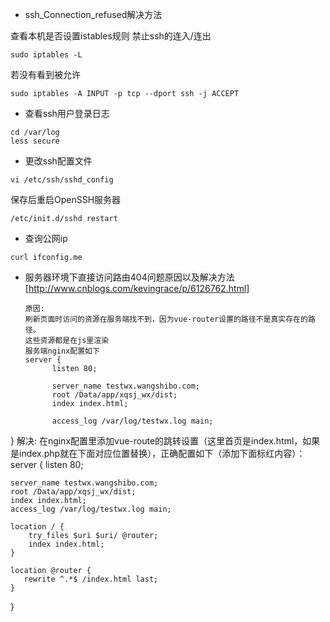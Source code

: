 * ssh_Connection_refused解决方法

查看本机是否设置istables规则 禁止ssh的连入/连出
```
sudo iptables -L
```

若没有看到被允许
```
sudo iptables -A INPUT -p tcp --dport ssh -j ACCEPT
```

* 查看ssh用户登录日志
```
cd /var/log
less secure
```

* 更改ssh配置文件
```
vi /etc/ssh/sshd_config
```
保存后重启OpenSSH服务器
```
/etc/init.d/sshd restart
```
* 查询公网ip
```
curl ifconfig.me
```

* 服务器环境下直接访问路由404问题原因以及解决方法[http://www.cnblogs.com/kevingrace/p/6126762.html]
  ```
  原因:
  刷新页面时访问的资源在服务端找不到，因为vue-router设置的路径不是真实存在的路径。
  这些资源都是在js里渲染
  服务端nginx配置如下
  server {
        listen 80;

        server_name testwx.wangshibo.com;
        root /Data/app/xqsj_wx/dist;
        index index.html;

        access_log /var/log/testwx.log main;

}
  解决:
  在nginx配置里添加vue-route的跳转设置（这里首页是index.html，如果是index.php就在下面对应位置替换），正确配置如下（添加下面标红内容）：
  server {
    listen 80;

    server_name testwx.wangshibo.com;
    root /Data/app/xqsj_wx/dist;
    index index.html;
    access_log /var/log/testwx.log main;

    location / {
        try_files $uri $uri/ @router;
        index index.html;
    }

    location @router {
       rewrite ^.*$ /index.html last;
    }

  }
  ```
